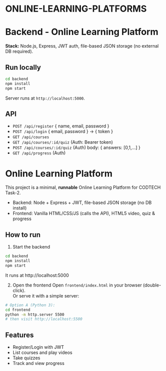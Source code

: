# ONLINE-LEARNING-PLATFORMS
# Backend - Online Learning Platform

**Stack:** Node.js, Express, JWT auth, file-based JSON storage (no external DB required).

## Run locally
```bash
cd backend
npm install
npm start
```
Server runs at `http://localhost:5000`.

## API
- `POST /api/register` { name, email, password }
- `POST /api/login` { email, password } -> { token }
- `GET /api/courses`
- `GET /api/courses/:id/quiz` (Auth: Bearer token)
- `POST /api/courses/:id/quiz` (Auth) body: { answers: [0,1,...] }
- `GET /api/progress` (Auth)

# Online Learning Platform 

This project is a minimal, **runnable** Online Learning Platform for CODTECH Task-2.

- Backend: Node + Express + JWT, file-based JSON storage (no DB install)
- Frontend: Vanilla HTML/CSS/JS (calls the API), HTML5 video, quiz & progress

## How to run

1) Start the backend
```bash
cd backend
npm install
npm start
```
It runs at http://localhost:5000

2) Open the frontend
Open `frontend/index.html` in your browser (double-click).  
Or serve it with a simple server:
```bash
# Option A (Python 3):
cd frontend
python -m http.server 5500
# then visit http://localhost:5500
```

## Features
- Register/Login with JWT
- List courses and play videos
- Take quizzes
- Track and view progress
